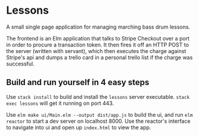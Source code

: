 # Lessons

A small single page application for managing marching bass drum lessons.

The frontend is an Elm application that talks to Stripe Checkout over a port in order to procure a transaction token. It then fires it off an HTTP POST to the server (written with servant), which then executes the charge against Stripe's api and dumps a trello card in a personal trello list if the charge was successful.


## Build and run yourself in 4 easy steps

Use `stack install` to build and install the `lessons` server executable. `stack exec lessons` will get it running on port 443.

Use `elm make ui/Main.elm --output dist/app.js` to build the ui, and run `elm reactor` to start a dev server on localhost 8000. Use the reactor's interface to navigate into ui and open up `index.html` to view the app.
